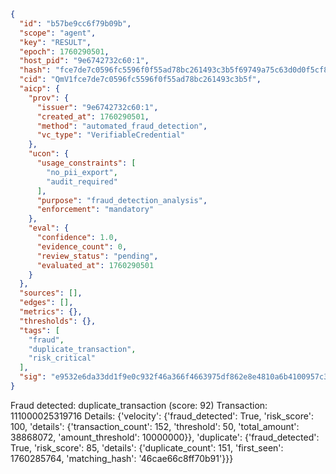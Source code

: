 ```json
{
  "id": "b57be9cc6f79b09b",
  "scope": "agent",
  "key": "RESULT",
  "epoch": 1760290501,
  "host_pid": "9e6742732c60:1",
  "hash": "fce7de7c0596fc5596f0f55ad78bc261493c3b5f69749a75c63d0d0f5cf82e13",
  "cid": "QmV1fce7de7c0596fc5596f0f55ad78bc261493c3b5f",
  "aicp": {
    "prov": {
      "issuer": "9e6742732c60:1",
      "created_at": 1760290501,
      "method": "automated_fraud_detection",
      "vc_type": "VerifiableCredential"
    },
    "ucon": {
      "usage_constraints": [
        "no_pii_export",
        "audit_required"
      ],
      "purpose": "fraud_detection_analysis",
      "enforcement": "mandatory"
    },
    "eval": {
      "confidence": 1.0,
      "evidence_count": 0,
      "review_status": "pending",
      "evaluated_at": 1760290501
    }
  },
  "sources": [],
  "edges": [],
  "metrics": {},
  "thresholds": {},
  "tags": [
    "fraud",
    "duplicate_transaction",
    "risk_critical"
  ],
  "sig": "e9532e6da33dd1f9e0c932f46a366f4663975df862e8e4810a6b4100957c372a"
}
```

Fraud detected: duplicate_transaction (score: 92)
Transaction: 111000025319716
Details: {'velocity': {'fraud_detected': True, 'risk_score': 100, 'details': {'transaction_count': 152, 'threshold': 50, 'total_amount': 38868072, 'amount_threshold': 10000000}}, 'duplicate': {'fraud_detected': True, 'risk_score': 85, 'details': {'duplicate_count': 151, 'first_seen': 1760285764, 'matching_hash': '46cae66c8ff70b91'}}}
